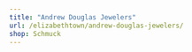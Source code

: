 ```yaml
---
title: "Andrew Douglas Jewelers"
url: /elizabethtown/andrew-douglas-jewelers/
shop: Schmuck
---
```

